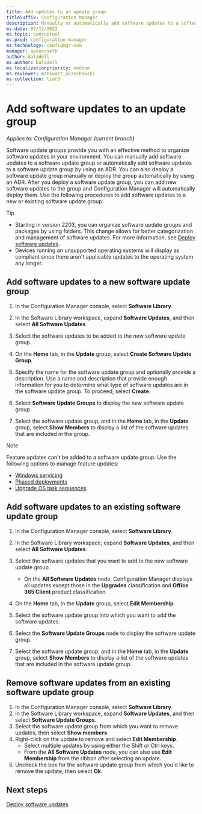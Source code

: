 ```yaml
---
title: Add updates to an update group
titleSuffix: Configuration Manager
description: Manually or automatically add software updates to a software update group in your environment.
ms.date: 07/12/2022
ms.topic: conceptual
ms.prod: configuration-manager
ms.technology: configmgr-sum
manager: apoorvseth
author: baladell
ms.author: baladell
ms.localizationpriority: medium
ms.reviewer: mstewart,aczechowski
ms.collection: tier3
---
```


# Add software updates to an update group  

*Applies to: Configuration Manager (current branch)*

 Software update groups provide you with an effective method to organize software updates in your environment. You can manually add software updates to a software update group or automatically add software updates to a software update group by using an ADR. You can also deploy a software update group manually or deploy the group automatically by using an ADR. After you deploy a software update group, you can add new software updates to the group and Configuration Manager will automatically deploy them. Use the following procedures to add software updates to a new or existing software update group.  

> [!TIP]
> - Starting in version 2203, you can organize software update groups and packages by using folders. This change allows for better categorization and management of software updates. For more information, see [Deploy software updates](deploy-software-updates.md#bkmk_folder).<!-- 3601129 -->
> - Devices running an unsupported operating systems will display as compliant since there aren't applicable updates to the operating system any longer. <!--13952160-->

## Add software updates to a new software update group  

1. In the Configuration Manager console, select **Software Library**.  

1. In the Software Library workspace, expand **Software Updates**, and then select **All Software Updates**.  

1. Select the software updates to be added to the new software update group.  

1. On the **Home** tab, in the **Update** group, select **Create Software Update Group**.  

1. Specify the name for the software update group and optionally provide a description. Use a name and description that provide enough information for you to determine what type of software updates are in the software update group. To proceed, select **Create**.  

1. Select **Software Update Groups** to display the new software update group.  

1. Select the software update group, and in the **Home** tab, in the **Update** group, select **Show Members** to display a list of the software updates that are included in the group.  

> [!Note]
> Feature updates can't be added to a software update group.<!--10507437--> Use the following options to manage feature updates:
> - [Windows servicing](../../osd/deploy-use/manage-windows-as-a-service.md)
> - [Phased deployments](../../osd/deploy-use/create-phased-deployment-for-task-sequence.md)
> - [Upgrade OS task sequences](../../osd/deploy-use/create-a-task-sequence-to-upgrade-an-operating-system.md).

## Add software updates to an existing software update group  

1. In the Configuration Manager console, select **Software Library**.  

1. In the Software Library workspace, expand **Software Updates**, and then select **All Software Updates**.  

1. Select the software updates that you want to add to the new software update group.  
    - On the **All Software Updates** node, Configuration Manager displays all updates except those in the **Upgrades** classification and **Office 365 Client** product classification.  

1. On the **Home** tab, in the **Update** group, select **Edit Membership**.  

1. Select the software update group into which you want to add the software updates.  

1. Select the **Software Update Groups** node to display the software update group.  

1. Select the software update group, and in the **Home** tab, in the **Update** group, select **Show Members** to display a list of the software updates that are included in the software update group.  

## Remove software updates from an existing software update group

1. In the Configuration Manager console, select **Software Library**.
1. In the Software Library workspace, expand **Software Updates**, and then select **Software Update Groups**.
1. Select the software update group from which you want to remove updates, then select **Show members**
1. Right-click on the update to remove and select **Edit Membership**.
   - Select multiple updates by using either the Shift or Ctrl keys.
   - From the **All Software Updates** node, you can also use **Edit Membership** from the ribbon after selecting an update.
1. Uncheck the box for the software update group from which you'd like to remove the update, then select **Ok**.  

## Next steps

[Deploy software updates](deploy-software-updates.md)
